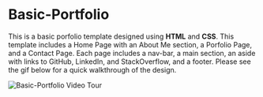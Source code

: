 # Basic-Portfolio

This is a basic porfolio template designed using **HTML** and **CSS**. This template includes a Home Page with an About Me section, a Porfolio Page, and a Contact Page. Each page includes a nav-bar, a main section, an aside with links to GitHub, LinkedIn, and StackOverflow, and a footer. Please see the gif below for a quick walkthrough of the design. 

![Basic-Portfolio Video Tour](./assets/images/Basic-Portfolio_Video.gif)  
